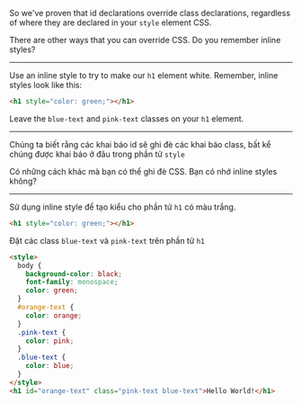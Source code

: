 So we've proven that id declarations override class declarations, regardless of where they are declared in your `style` element CSS.

There are other ways that you can override CSS. Do you remember inline styles?

---

Use an inline style to try to make our `h1` element white. Remember, inline styles look like this:

```html
<h1 style="color: green;"></h1>
```

Leave the `blue-text` and `pink-text` classes on your `h1` element.

---

Chúng ta biết rằng các khai báo id sẽ ghi đè các khai báo class, bất kể chúng được khai báo ở đâu trong phần tử `style`

Có những cách khác mà bạn có thể ghi đè CSS. Bạn có nhớ inline styles không?

---

Sử dụng inline style để tạo kiểu cho phần tử `h1` có màu trắng.

```html
<h1 style="color: green;"></h1>
```

Đặt các class `blue-text` và `pink-text` trên phần tử `h1`

```html
<style>
  body {
    background-color: black;
    font-family: monospace;
    color: green;
  }
  #orange-text {
    color: orange;
  }
  .pink-text {
    color: pink;
  }
  .blue-text {
    color: blue;
  }
</style>
<h1 id="orange-text" class="pink-text blue-text">Hello World!</h1>
```
